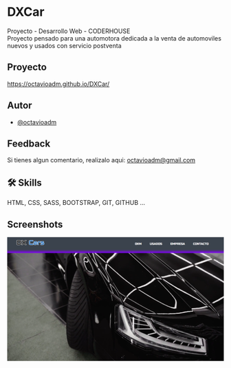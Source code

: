 # DXCar

Proyecto - Desarrollo Web - CODERHOUSE  
Proyecto pensado para una automotora dedicada a la venta de automoviles nuevos y usados con servicio postventa

## Proyecto

https://octavioadm.github.io/DXCar/

## Autor

- [@octavioadm](https://github.com/octavioadm)

## Feedback

Si tienes algun comentario, realizalo aqui: octavioadm@gmail.com

## 🛠 Skills

HTML, CSS, SASS, BOOTSTRAP, GIT, GITHUB ...

## Screenshots

![Screenshoot](https://raw.githubusercontent.com/octavioadm/DXCar/main/img/portadaGITHUB.PNG)
